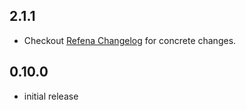 ## 2.1.1

- Checkout [Refena Changelog](https://pub.dev/packages/refena/changelog) for concrete changes.

## 0.10.0

- initial release
